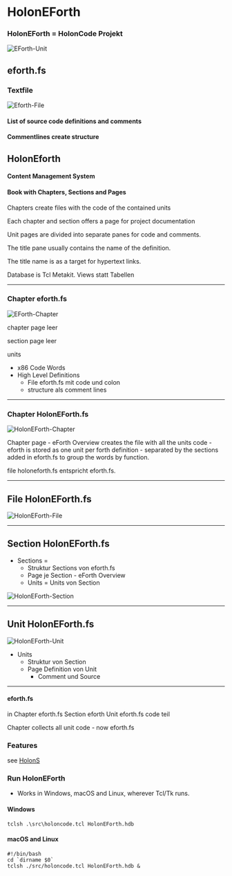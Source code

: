 # HolonEForth

### HolonEForth = HolonCode Projekt






![EForth-Unit](./Reference/efBilder/EForth-Unit.png)







## eforth.fs

### Textfile

![Eforth-File](./Reference/efBilder/Eforth-File.png)

#### List of source code definitions and comments

####  Commentlines create structure



## HolonEforth

#### Content Management System

####  Book with Chapters, Sections and Pages

Chapters create files with the code of the contained units

Each chapter and section offers a page for project documentation

Unit pages are divided into separate panes for code and comments.  

The title pane usually contains the name of the definition.

The title name is as a target for hypertext links.

Database is Tcl Metakit.  Views statt Tabellen 



---



### Chapter eforth.fs

![EForth-Chapter](./Reference/efBilder/EForth-Chapter.png)

chapter page leer

section page leer

units 

- x86 Code Words
- High Level Definitions
  - File eforth.fs mit  code und colon
  - structure als comment lines








---



### Chapter HolonEForth.fs


![HolonEForth-Chapter](./Reference/efBilder/HolonEForth-Chapter.png)

Chapter page - eForth Overview
creates the file with all the units code - eforth is stored as one unit per forth definition - separated by the sections added in eforth.fs to group the words by function.

file holoneforth.fs entspricht eforth.fs.

---



## File HolonEForth.fs

![HolonEForth-File](./Reference/efBilder/HolonEForth-File.png)





---



## Section HolonEForth.fs

- Sections = 
  - Struktur Sections von eforth.fs
  - Page je Section - eForth Overview 
  - Units = Units von Section

![HolonEForth-Section](./Reference/efBilder/HolonEForth-Section.png)

---



## Unit HolonEForth.fs

![HolonEForth-Unit](./Reference/efBilder/HolonEForth-Unit.png)

- Units
  - Struktur von Section
  - Page Definition von Unit
    - Comment und Source


---











#### eforth.fs

in Chapter eforth.fs  Section eforth  Unit eforth.fs code teil

Chapter collects all unit code - now eforth.fs



### Features

see [HolonS](https://holonforth.com/holons.html)





### Run HolonEForth


* Works in Windows, macOS and Linux, wherever Tcl/Tk runs.

#### Windows

```
tclsh .\src\holoncode.tcl HolonEForth.hdb
````
#### macOS and Linux

````
#!/bin/bash
cd `dirname $0` 
tclsh ./src/holoncode.tcl HolonEForth.hdb &
````

